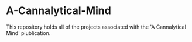 # A-Cannalytical-Mind
This repository holds all of the projects associated with the 'A Cannalytical Mind' piublication.
